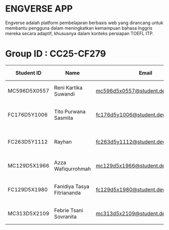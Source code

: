# ENGVERSE APP
Engverse adalah platform pembelajaran berbasis web yang dirancang untuk membantu pengguna dalam meningkatkan kemampuan bahasa Inggris mereka secara adaptif, khususnya dalam konteks persiapan TOEFL ITP.

# Group ID : CC25-CF279
| Student ID     | Name                       | Email                                      | Learning Path                    |
|----------------|----------------------------|--------------------------------------------|----------------------------------|
| MC596D5X0557   | Reni Kartika Suwandi       | mc596d5x0557@student.devacademy.id         | Machine Learning Engineer        |
| FC176D5Y1006   | Tito Purwana Sasmita       | fc176d5y1006@student.devacademy.id         | Front-End dan Back-End Developer |
| FC263D5Y1112   | Rayhan                     | fc263d5y1112@student.devacademy.id         | Front-End dan Back-End Developer |
| MC129D5X1966   | Azza Wafiqurrohmah         | mc129d5x1966@student.devacademy.id         | Machine Learning Engineer        |
| FC129D5X1980   | Fanidiya Tasya Fitriananda | fc129d5x1980@student.devacademy.id         | Front-End dan Back-End Developer |
| MC313D5X2109   | Febrie Tsani Sovranita     | mc313d5x2109@student.devacademy.id         | Machine Learning Engineer        |
